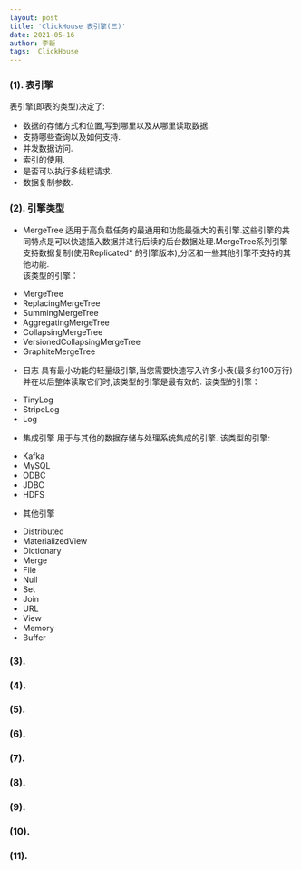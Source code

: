 ```yaml
---
layout: post
title: 'ClickHouse 表引擎(三)'
date: 2021-05-16
author: 李新
tags:  ClickHouse
---
```


### (1). 表引擎
表引擎(即表的类型)决定了:  

* 数据的存储方式和位置,写到哪里以及从哪里读取数据.  
* 支持哪些查询以及如何支持. 
* 并发数据访问. 
* 索引的使用. 
* 是否可以执行多线程请求. 
* 数据复制参数.  

### (2). 引擎类型
+ MergeTree
适用于高负载任务的最通用和功能最强大的表引擎.这些引擎的共同特点是可以快速插入数据并进行后续的后台数据处理.MergeTree系列引擎支持数据复制(使用Replicated* 的引擎版本),分区和一些其他引擎不支持的其他功能.  
该类型的引擎：
- MergeTree
- ReplacingMergeTree
- SummingMergeTree
- AggregatingMergeTree
- CollapsingMergeTree
- VersionedCollapsingMergeTree
- GraphiteMergeTree

+ 日志
具有最小功能的轻量级引擎,当您需要快速写入许多小表(最多约100万行)并在以后整体读取它们时,该类型的引擎是最有效的. 
该类型的引擎：
- TinyLog
- StripeLog
- Log

+ 集成引擎
用于与其他的数据存储与处理系统集成的引擎.
该类型的引擎:
- Kafka
- MySQL
- ODBC
- JDBC
- HDFS

+ 其他引擎
- Distributed
- MaterializedView
- Dictionary
- Merge
- File
- Null
- Set
- Join
- URL
- View
- Memory
- Buffer
### (3). 

### (4). 

### (5). 

### (6). 

### (7). 

### (8). 

### (9). 

### (10). 

### (11). 
